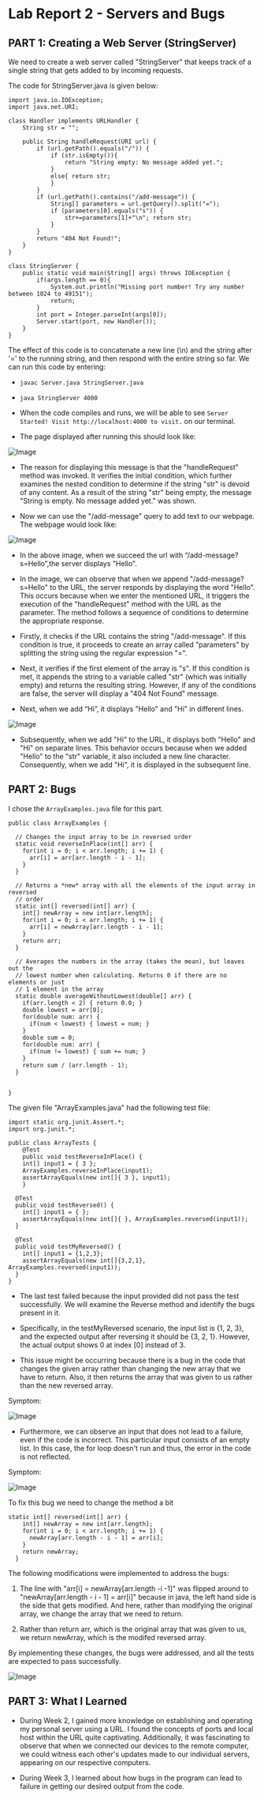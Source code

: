 # Lab Report 2 - Servers and Bugs

## PART 1: Creating a Web Server (StringServer)
We need to create a web server called "StringServer" that keeps track of a single string that gets added to by incoming requests.

The code for StringServer.java is given below:

```
import java.io.IOException;
import java.net.URI;

class Handler implements URLHandler {
    String str = "";

    public String handleRequest(URI url) {
        if (url.getPath().equals("/")) {
            if (str.isEmpty()){
                return "String empty: No message added yet.";
            }
            else{ return str;
            }
        }
        if (url.getPath().contains("/add-message")) {
            String[] parameters = url.getQuery().split("=");
            if (parameters[0].equals("s")) {
                str+=parameters[1]+"\n"; return str;
            }
        }
        return "404 Not Found!";
    }
}

class StringServer {
    public static void main(String[] args) throws IOException {
        if(args.length == 0){
            System.out.println("Missing port number! Try any number between 1024 to 49151");
            return;
        }
        int port = Integer.parseInt(args[0]);
        Server.start(port, new Handler());
    }
}
```

The effect of this code is to concatenate a new line (\n) and the string after '=' to the running string, and then respond with the entire string so far.
We can run this code by entering:
* `javac Server.java StringServer.java`
* `java StringServer 4000`

* When the code compiles and runs, we will be able to see `Server Started! Visit http://localhost:4000 to visit.` on our terminal.
* The page displayed after running this should look like:

![Image](empty.png)

* The reason for displaying this message is that the "handleRequest" method was invoked. It verifies the initial condition, which further examines the nested condition to determine if the string "str" is devoid of any content. As a result of the string "str" being empty, the message "String is empty. No message added yet." was shown.

* Now we can use the "/add-message" query to add text to our webpage. The webpage would look like:

![Image](hello.png)

* In the above image, when we succeed the url with “/add-message?s=Hello”,the server displays "Hello".

* In the image, we can observe that when we append "/add-message?s=Hello" to the URL, the server responds by displaying the word "Hello". This occurs because when we enter the mentioned URL, it triggers the execution of the "handleRequest" method with the URL as the parameter. The method follows a sequence of conditions to determine the appropriate response.

* Firstly, it checks if the URL contains the string "/add-message". If this condition is true, it proceeds to create an array called "parameters" by splitting the string using the regular expression "=".

* Next, it verifies if the first element of the array is "s". If this condition is met, it appends the string to a variable called "str" (which was initially empty) and returns the resulting string. However, if any of the conditions are false, the server will display a "404 Not Found" message.

* Next, when we add “Hi”, it displays "Hello" and "Hi" in different lines.

![Image](hi.png)

* Subsequently, when we add "Hi" to the URL, it displays both "Hello" and "Hi" on separate lines. This behavior occurs because when we added "Hello" to the "str" variable, it also included a new line character. Consequently, when we add "Hi", it is displayed in the subsequent line.

## PART 2: Bugs

I chose the `ArrayExamples.java` file for this part.

```
public class ArrayExamples {

  // Changes the input array to be in reversed order
  static void reverseInPlace(int[] arr) {
    for(int i = 0; i < arr.length; i += 1) {
      arr[i] = arr[arr.length - i - 1];
    }
  }

  // Returns a *new* array with all the elements of the input array in reversed
  // order
  static int[] reversed(int[] arr) {
    int[] newArray = new int[arr.length];
    for(int i = 0; i < arr.length; i += 1) {
      arr[i] = newArray[arr.length - i - 1];
    }
    return arr;
  }

  // Averages the numbers in the array (takes the mean), but leaves out the
  // lowest number when calculating. Returns 0 if there are no elements or just
  // 1 element in the array
  static double averageWithoutLowest(double[] arr) {
    if(arr.length < 2) { return 0.0; }
    double lowest = arr[0];
    for(double num: arr) {
      if(num < lowest) { lowest = num; }
    }
    double sum = 0;
    for(double num: arr) {
      if(num != lowest) { sum += num; }
    }
    return sum / (arr.length - 1);
  }


}
```

The given file "ArrayExamples.java" had the following test file:

```
import static org.junit.Assert.*;
import org.junit.*;

public class ArrayTests {
	@Test 
	public void testReverseInPlace() {
    int[] input1 = { 3 };
    ArrayExamples.reverseInPlace(input1);
    assertArrayEquals(new int[]{ 3 }, input1);
	}

  @Test
  public void testReversed() {
    int[] input1 = { };
    assertArrayEquals(new int[]{ }, ArrayExamples.reversed(input1));
  }
  
  @Test
  public void testMyReversed() {
    int[] input1 = {1,2,3};
    assertArrayEquals(new int[]{3,2,1}, ArrayExamples.reversed(input1));
  }
}
```

* The last test failed because the input provided did not pass the test successfully. We will examine the Reverse method and identify the bugs present in it.

* Specifically, in the testMyReversed scenario, the input list is {1, 2, 3}, and the expected output after reversing it should be {3, 2, 1}. However, the actual output shows 0 at index [0] instead of 3.

* This issue might be occurring because there is a bug in the code that changes the given array rather than changing the new array that we have to return. Also, it then returns the array that was given to us rather than the new reversed array.

Symptom:

![Image](Error.png)

* Furthermore, we can observe an input that does not lead to a failure, even if the code is incorrect. This particular input consists of an empty list. In this case, the for loop doesn't run and thus, the error in the code is not reflected.

Symptom:

![Image](passed.png)

To fix this bug we need to change the method a bit

```
static int[] reversed(int[] arr) {
    int[] newArray = new int[arr.length];
    for(int i = 0; i < arr.length; i += 1) {
      newArray[arr.length - i - 1] = arr[i];
    }
    return newArray;
  }
```

The following modifications were implemented to address the bugs:

1. The line with "arr[i] = newArray[arr.length -i -1]" was flipped around to "newArray[arr.length - i - 1] = arr[i]" because in java, the left hand side is the side that gets modified. And here, rather than modifying the original array, we change the array that we need to return.

2. Rather than return arr, which is the original array that was given to us, we return newArray, which is the modifed reversed array.

By implementing these changes, the bugs were addressed, and all the tests are expected to pass successfully.

![Image](final.png)

## PART 3: What I Learned

* During Week 2, I gained more knowledge on establishing and operating my personal server using a URL. I found the concepts of ports and local host within the URL quite captivating. Additionally, it was fascinating to observe that when we connected our devices to the remote computer, we could witness each other's updates made to our individual servers, appearing on our respective computers.

* During Week 3, I learned about how bugs in the program can lead to failure in getting our desired output from the code.

